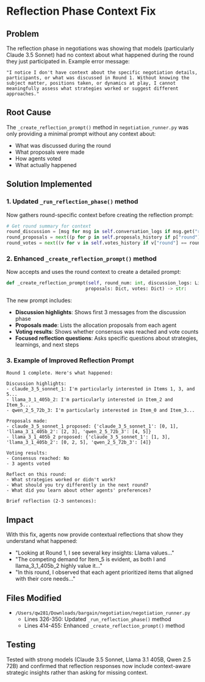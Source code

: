 # Reflection Phase Context Fix

## Problem
The reflection phase in negotiations was showing that models (particularly Claude 3.5 Sonnet) had no context about what happened during the round they just participated in. Example error message:
```
"I notice I don't have context about the specific negotiation details, participants, or what was discussed in Round 1. Without knowing the subject matter, positions taken, or dynamics at play, I cannot meaningfully assess what strategies worked or suggest different approaches."
```

## Root Cause
The `_create_reflection_prompt()` method in `negotiation_runner.py` was only providing a minimal prompt without any context about:
- What was discussed during the round
- What proposals were made
- How agents voted
- What actually happened

## Solution Implemented

### 1. Updated `_run_reflection_phase()` method
Now gathers round-specific context before creating the reflection prompt:
```python
# Get round summary for context
round_discussion = [msg for msg in self.conversation_logs if msg.get("round") == round_num and msg.get("phase") == "discussion"]
round_proposals = next((p for p in self.proposals_history if p["round"] == round_num), {"proposals": []})
round_votes = next((v for v in self.votes_history if v["round"] == round_num), {"votes": {}, "consensus": False})
```

### 2. Enhanced `_create_reflection_prompt()` method
Now accepts and uses the round context to create a detailed prompt:
```python
def _create_reflection_prompt(self, round_num: int, discussion_logs: List[Dict], 
                             proposals: Dict, votes: Dict) -> str:
```

The new prompt includes:
- **Discussion highlights**: Shows first 3 messages from the discussion phase
- **Proposals made**: Lists the allocation proposals from each agent
- **Voting results**: Shows whether consensus was reached and vote counts
- **Focused reflection questions**: Asks specific questions about strategies, learnings, and next steps

### 3. Example of Improved Reflection Prompt
```
Round 1 complete. Here's what happened:

Discussion highlights:
- claude_3_5_sonnet_1: I'm particularly interested in Items 1, 3, and 5...
- llama_3_1_405b_2: I'm particularly interested in Item_2 and Item_5...
- qwen_2_5_72b_3: I'm particularly interested in Item_0 and Item_3...

Proposals made:
- claude_3_5_sonnet_1 proposed: {'claude_3_5_sonnet_1': [0, 1], 'llama_3_1_405b_2': [2, 3], 'qwen_2_5_72b_3': [4, 5]}
- llama_3_1_405b_2 proposed: {'claude_3_5_sonnet_1': [1, 3], 'llama_3_1_405b_2': [0, 2, 5], 'qwen_2_5_72b_3': [4]}

Voting results:
- Consensus reached: No
- 3 agents voted

Reflect on this round:
- What strategies worked or didn't work?
- What should you try differently in the next round?
- What did you learn about other agents' preferences?

Brief reflection (2-3 sentences):
```

## Impact
With this fix, agents now provide contextual reflections that show they understand what happened:
- "Looking at Round 1, I see several key insights: Llama values..."
- "The competing demand for Item_5 is evident, as both I and llama_3_1_405b_2 highly value it..."
- "In this round, I observed that each agent prioritized items that aligned with their core needs..."

## Files Modified
- `/Users/qw281/Downloads/bargain/negotiation/negotiation_runner.py`
  - Lines 326-350: Updated `_run_reflection_phase()` method
  - Lines 414-455: Enhanced `_create_reflection_prompt()` method

## Testing
Tested with strong models (Claude 3.5 Sonnet, Llama 3.1 405B, Qwen 2.5 72B) and confirmed that reflection responses now include context-aware strategic insights rather than asking for missing context.